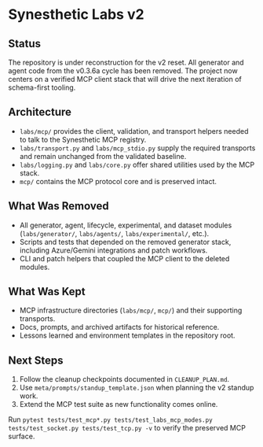 # Synesthetic Labs v2

## Status

The repository is under reconstruction for the v2 reset. All generator and agent code from the v0.3.6a cycle has been removed. The project now centers on a verified MCP client stack that will drive the next iteration of schema-first tooling.

## Architecture

- `labs/mcp/` provides the client, validation, and transport helpers needed to talk to the Synesthetic MCP registry.
- `labs/transport.py` and `labs/mcp_stdio.py` supply the required transports and remain unchanged from the validated baseline.
- `labs/logging.py` and `labs/core.py` offer shared utilities used by the MCP stack.
- `mcp/` contains the MCP protocol core and is preserved intact.

## What Was Removed

- All generator, agent, lifecycle, experimental, and dataset modules (`labs/generator/`, `labs/agents/`, `labs/experimental/`, etc.).
- Scripts and tests that depended on the removed generator stack, including Azure/Gemini integrations and patch workflows.
- CLI and patch helpers that coupled the MCP client to the deleted modules.

## What Was Kept

- MCP infrastructure directories (`labs/mcp/`, `mcp/`) and their supporting transports.
- Docs, prompts, and archived artifacts for historical reference.
- Lessons learned and environment templates in the repository root.

## Next Steps

1. Follow the cleanup checkpoints documented in `CLEANUP_PLAN.md`.
2. Use `meta/prompts/standup_template.json` when planning the v2 standup work.
3. Extend the MCP test suite as new functionality comes online.

Run `pytest tests/test_mcp*.py tests/test_labs_mcp_modes.py tests/test_socket.py tests/test_tcp.py -v` to verify the preserved MCP surface.
